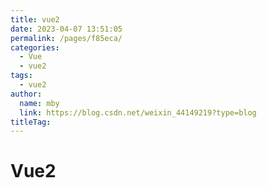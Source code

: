 ```yaml
---
title: vue2
date: 2023-04-07 13:51:05
permalink: /pages/f85eca/
categories: 
  - Vue
  - vue2
tags: 
  - vue2
author: 
  name: mby
  link: https://blog.csdn.net/weixin_44149219?type=blog
titleTag: 
---
```

# Vue2